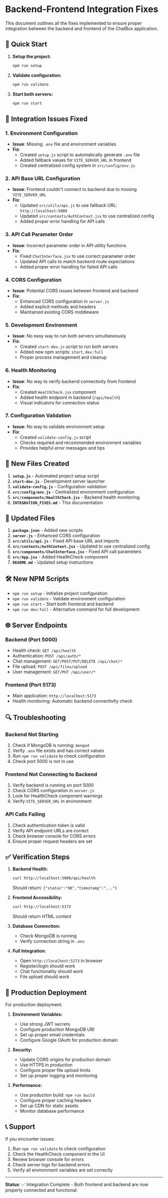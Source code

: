 # Backend-Frontend Integration Fixes

This document outlines all the fixes implemented to ensure proper integration between the backend and frontend of the ChatBox application.

## 🚀 Quick Start

1. **Setup the project:**
   ```bash
   npm run setup
   ```

2. **Validate configuration:**
   ```bash
   npm run validate
   ```

3. **Start both servers:**
   ```bash
   npm run start
   ```

## 🔧 Integration Issues Fixed

### 1. Environment Configuration
- **Issue**: Missing `.env` file and environment variables
- **Fix**: 
  - Created `setup.js` script to automatically generate `.env` file
  - Added fallback values for `VITE_SERVER_URL` in frontend
  - Created centralized config system in `src/config/env.js`

### 2. API Base URL Configuration
- **Issue**: Frontend couldn't connect to backend due to missing `VITE_SERVER_URL`
- **Fix**: 
  - Updated `src/utils/api.js` to use fallback URL: `http://localhost:5000`
  - Updated `src/contexts/AuthContext.jsx` to use centralized config
  - Added proper error handling for API calls

### 3. API Call Parameter Order
- **Issue**: Incorrect parameter order in API utility functions
- **Fix**: 
  - Fixed `ChatInterface.jsx` to use correct parameter order
  - Updated API calls to match backend route expectations
  - Added proper error handling for failed API calls

### 4. CORS Configuration
- **Issue**: Potential CORS issues between frontend and backend
- **Fix**: 
  - Enhanced CORS configuration in `server.js`
  - Added explicit methods and headers
  - Maintained existing CORS middleware

### 5. Development Environment
- **Issue**: No easy way to run both servers simultaneously
- **Fix**: 
  - Created `start-dev.js` script to run both servers
  - Added new npm scripts: `start`, `dev:full`
  - Proper process management and cleanup

### 6. Health Monitoring
- **Issue**: No way to verify backend connectivity from frontend
- **Fix**: 
  - Created `HealthCheck.jsx` component
  - Added health endpoint in backend (`/api/health`)
  - Visual indicators for connection status

### 7. Configuration Validation
- **Issue**: No way to validate environment setup
- **Fix**: 
  - Created `validate-config.js` script
  - Checks required and recommended environment variables
  - Provides helpful error messages and tips

## 📁 New Files Created

1. **`setup.js`** - Automated project setup script
2. **`start-dev.js`** - Development server launcher
3. **`validate-config.js`** - Configuration validation
4. **`src/config/env.js`** - Centralized environment configuration
5. **`src/components/HealthCheck.jsx`** - Backend health monitoring
6. **`INTEGRATION_FIXES.md`** - This documentation

## 🔄 Updated Files

1. **`package.json`** - Added new scripts
2. **`server.js`** - Enhanced CORS configuration
3. **`src/utils/api.js`** - Fixed API base URL and imports
4. **`src/contexts/AuthContext.jsx`** - Updated to use centralized config
5. **`src/components/ChatInterface.jsx`** - Fixed API call parameters
6. **`src/App.jsx`** - Added HealthCheck component
7. **`README.md`** - Updated setup instructions

## 🛠️ New NPM Scripts

- `npm run setup` - Initialize project configuration
- `npm run validate` - Validate environment configuration
- `npm run start` - Start both frontend and backend
- `npm run dev:full` - Alternative command for full development

## 🌐 Server Endpoints

### Backend (Port 5000)
- Health check: `GET /api/health`
- Authentication: `POST /api/auth/*`
- Chat management: `GET/POST/PUT/DELETE /api/chat/*`
- File upload: `POST /api/files/upload`
- User management: `GET/PUT /api/user/*`

### Frontend (Port 5173)
- Main application: `http://localhost:5173`
- Health monitoring: Automatic backend connectivity check

## 🔍 Troubleshooting

### Backend Not Starting
1. Check if MongoDB is running: `mongod`
2. Verify `.env` file exists and has correct values
3. Run `npm run validate` to check configuration
4. Check port 5000 is not in use

### Frontend Not Connecting to Backend
1. Verify backend is running on port 5000
2. Check CORS configuration in `server.js`
3. Look for HealthCheck component warnings
4. Verify `VITE_SERVER_URL` in environment

### API Calls Failing
1. Check authentication token is valid
2. Verify API endpoint URLs are correct
3. Check browser console for CORS errors
4. Ensure proper request headers are set

## ✅ Verification Steps

1. **Backend Health:**
   ```bash
   curl http://localhost:5000/api/health
   ```
   Should return: `{"status":"OK","timestamp":"..."}`

2. **Frontend Accessibility:**
   ```bash
   curl http://localhost:5173
   ```
   Should return HTML content

3. **Database Connection:**
   - Check MongoDB is running
   - Verify connection string in `.env`

4. **Full Integration:**
   - Open `http://localhost:5173` in browser
   - Register/login should work
   - Chat functionality should work
   - File upload should work

## 🚀 Production Deployment

For production deployment:

1. **Environment Variables:**
   - Use strong JWT secrets
   - Configure production MongoDB URI
   - Set up proper email credentials
   - Configure Google OAuth for production domain

2. **Security:**
   - Update CORS origins for production domain
   - Use HTTPS in production
   - Configure proper file upload limits
   - Set up proper logging and monitoring

3. **Performance:**
   - Use production build: `npm run build`
   - Configure proper caching headers
   - Set up CDN for static assets
   - Monitor database performance

## 📞 Support

If you encounter issues:

1. Run `npm run validate` to check configuration
2. Check the HealthCheck component in the UI
3. Review browser console for errors
4. Check server logs for backend errors
5. Verify all environment variables are set correctly

---

**Status**: ✅ Integration Complete - Both frontend and backend are now properly connected and functional. 